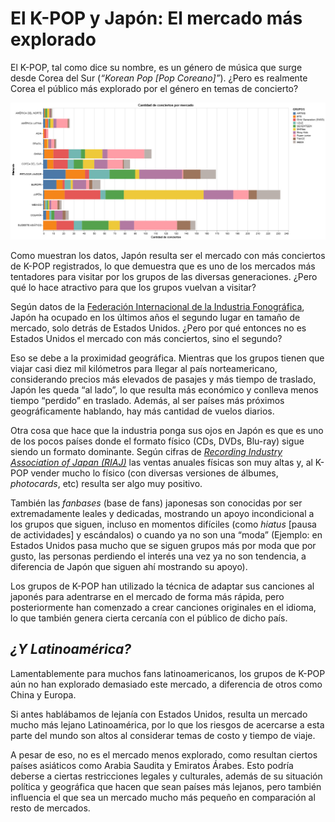 # __El K-POP y Japón: El mercado más explorado__ 

El K-POP, tal como dice su nombre, es un género de música que surge desde Corea del Sur (*“Korean Pop [Pop Coreano]”*). ¿Pero es realmente Corea el público más explorado por el género en temas de concierto? 

![alt text](vis_01.jpg)

Como muestran los datos, Japón resulta ser el mercado con más conciertos de K-POP registrados, lo que demuestra que es uno de los mercados más tentadores para visitar por los grupos de las diversas generaciones. ¿Pero qué lo hace atractivo para que los grupos vuelvan a visitar? 

Según datos de la [Federación Internacional de la Industria Fonográfica](https://www.ifpi.org), Japón ha ocupado en los últimos años el segundo lugar en tamaño de mercado, solo detrás de Estados Unidos. ¿Pero por qué entonces no es Estados Unidos el mercado con más conciertos, sino el segundo? 

Eso se debe a la proximidad geográfica. Mientras que los grupos tienen que viajar casi diez mil kilómetros para llegar al país norteamericano, considerando precios más elevados de pasajes y más tiempo de traslado, Japón les queda “al lado”, lo que resulta más económico y conlleva menos tiempo “perdido” en traslado. Además, al ser países más próximos geográficamente hablando, hay más cantidad de vuelos diarios. 

Otra cosa que hace que la industria ponga sus ojos en Japón es que es uno de los pocos países donde el formato físico (CDs, DVDs, Blu-ray) sigue siendo un formato dominante. Según cifras de [*Recording Industry Association of Japan (RIAJ)*](https://www.riaj.or.jp/f/e/leg/faq/) las ventas anuales físicas son muy altas y, al K-POP vender mucho lo físico (con diversas versiones de álbumes, *photocards*, etc) resulta ser algo muy positivo. 

También las *fanbases* (base de fans) japonesas son conocidas por ser extremadamente leales y dedicadas, mostrando un apoyo incondicional a los grupos que siguen, incluso en momentos difíciles (como *hiatus* [pausa de actividades] y escándalos) o cuando ya no son una “moda” (Ejemplo: en Estados Unidos pasa mucho que se siguen grupos más por moda que por gusto, las personas perdiendo el interés una vez ya no son tendencia, a diferencia de Japón que siguen ahí mostrando su apoyo). 

Los grupos de K-POP han utilizado la técnica de adaptar sus canciones al japonés para adentrarse en el mercado de forma más rápida, pero posteriormente han comenzado a crear canciones originales en el idioma, lo que también genera cierta cercanía con el público de dicho país. 

## *__¿Y Latinoamérica?__* 

Lamentablemente para muchos fans latinoamericanos, los grupos de K-POP aún no han explorado demasiado este mercado, a diferencia de otros como China y Europa.  

Si antes hablábamos de lejanía con Estados Unidos, resulta un mercado mucho más lejano Latinoamérica, por lo que los riesgos de acercarse a esta parte del mundo son altos al considerar temas de costo y tiempo de viaje. 

A pesar de eso, no es el mercado menos explorado, como resultan ciertos países asiáticos como Arabia Saudita y Emiratos Árabes. Esto podría deberse a ciertas restricciones legales y culturales, además de su situación política y geográfica que hacen que sean países más lejanos, pero también influencia el que sea un mercado mucho más pequeño en comparación al resto de mercados. 

 